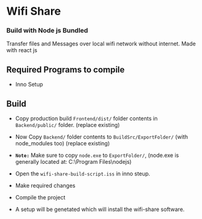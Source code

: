 # Wifi Share

### Build with Node js Bundled

Transfer files and Messages over local wifi network without internet. Made with react js

## Required Programs to compile

- Inno Setup

## Build

- Copy production build `Frontend/dist/` folder contents in `Backend/public/` folder. (replace existing)
- Now Copy `Backend/` folder contents to `BuildSrc/ExportFolder/` (with node_modules too) (replace existing)

- **`Note:`** Make sure to copy `node.exe` to `ExportFolder/`,
(node.exe is generally located at: C:\Program Files\nodejs)

- Open the  `wifi-share-build-script.iss` in inno steup.
- Make required changes
- Compile the project
- A setup will be genetated which will install the wifi-share software.

